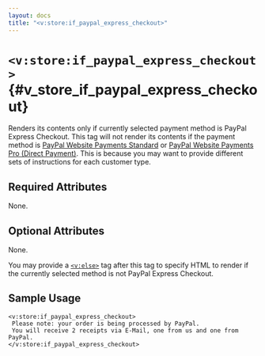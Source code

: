 ```yaml
---
layout: docs
title: "<v:store:if_paypal_express_checkout>"
---
```


# `<v:store:if_paypal_express_checkout>`{#v_store_if_paypal_express_checkout}

Renders its contents only if currently selected payment method is PayPal
Express Checkout. This tag will not render its contents if the payment
method is [PayPal Website Payments Standard](#v_store_if_paypal) or
[PayPal Website Payments Pro (Direct Payment)](#v_store_if_credit_card).
This is because you may want to provide different sets of instructions
for each customer type.

## Required Attributes

None.

## Optional Attributes

None.

You may provide a [`<v:else>`](#v_else) tag after this tag to specify
HTML to render if the currently selected method is not PayPal Express
Checkout.

## Sample Usage

    <v:store:if_paypal_express_checkout>
     Please note: your order is being processed by PayPal.
     You will receive 2 receipts via E-Mail, one from us and one from PayPal.
    </v:store:if_paypal_express_checkout>
